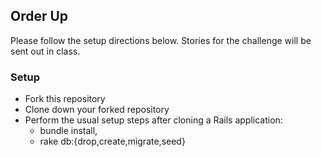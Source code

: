 ## Order Up
Please follow the setup directions below. Stories for the challenge will be sent out in class. 

### Setup
- Fork this repository
- Clone down your forked repository
- Perform the usual setup steps after cloning a Rails application:
    - bundle install,
    - rake db:{drop,create,migrate,seed}
    
 
